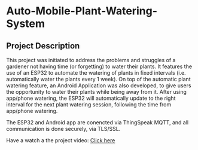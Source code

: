 # Auto-Mobile-Plant-Watering-System
<h2> Project Description </h2>
<p>This project was initiated to address the problems and struggles of a gardener not having time (or forgetting) to water their plants.
It features the use of an ESP32 to automate the watering of plants in fixed intervals (i.e. automatically water the plants every 1 week). On top of the automatic plant watering feature, an Android Application was also developed, to give users the opportunity to water their plants while being away from it. After using app/phone watering, the ESP32 will automatically update to the right interval for the next plant watering session, following the time from app/phone watering.</p>

<p>The ESP32 and Android app are conencted via ThingSpeak MQTT, and all communication is done securely, via TLS/SSL.</p>

<p>Have a watch a the project video: <a href="https://youtube.com/shorts/qeQA9wZjar8?feature=share">Click here</a>

